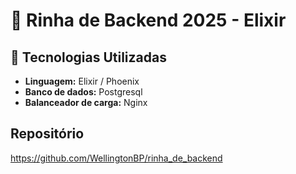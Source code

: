 # 🐔 Rinha de Backend 2025 - Elixir

## 🚀 Tecnologias Utilizadas

- **Linguagem:** Elixir / Phoenix
- **Banco de dados:** Postgresql
- **Balanceador de carga:** Nginx

## Repositório

https://github.com/WellingtonBP/rinha_de_backend
